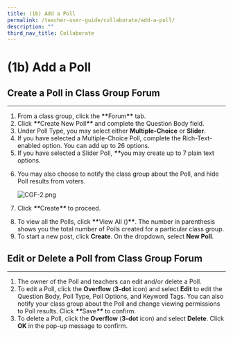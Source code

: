 ```yaml
---
title: (1b) Add a Poll
permalink: /teacher-user-guide/collaborate/add-a-poll/
description: ""
third_nav_title: Collaborate
---
```

<h1 id="-1b-add-a-poll">(1b) Add a Poll</h1>
<h2 id="-create-a-poll-in-class-group-forum-"><strong>Create a Poll in Class Group Forum</strong></h2>
<hr>
<ol>
<li>From a class group, click the <strong><strong>**</strong></strong>Forum<strong><strong>**</strong></strong> tab.</li>
<li>Click <strong><strong><strong><strong><strong><strong><strong><em>**</em></strong></strong></strong></strong></strong></strong></strong>Create New Poll<strong><strong><strong><strong><strong><strong><strong><em>**</em></strong></strong></strong></strong></strong></strong></strong> and complete the Question Body field.</li>
<li>Under Poll Type, you may select either <strong>Multiple-Choice</strong> or <strong>Slider</strong>. </li>
<li>If you have selected a Multiple-Choice Poll, complete the Rich-Text-enabled option. You can add up to 26 options. </li>
<li>If you have selected a Slider Poll, <strong><strong><strong><strong><strong><strong><strong><strong><strong><strong><strong><strong><em>**</em></strong></strong></strong></strong></strong></strong></strong></strong></strong></strong></strong></strong>you may create up to 7 plain text options.</li>
<li><p>You may also choose to notify the class group about the Poll, and hide Poll results from voters.</p>
<p> <img alt="CGF-2.png" src="https://s3-us-west-2.amazonaws.com/secure.notion-static.com/b61baee8-5321-4051-b47c-ecd77b15010b/CGF-2.png"></p>
</li>
<li><p>Click <strong><strong><em>**</em></strong></strong>Create<strong><strong><em>**</em></strong></strong> to proceed.</p>
</li>
<li>To view all the Polls, click <strong><strong><strong><strong><strong>**</strong></strong></strong></strong></strong>View All ()<strong><strong><strong><strong><strong>**</strong></strong></strong></strong></strong>. The number in parenthesis shows you the total number of Polls created for a particular class group.</li>
<li>To start a new post, click <strong>Create</strong>. On the dropdown, select <strong>New Poll</strong>. </li>
</ol>
<h2 id="edit-or-delete-a-poll-from-class-group-forum">Edit or Delete a Poll from Class Group Forum</h2>
<hr>
<ol>
<li>The owner of the Poll and teachers can edit and/or delete a Poll.</li>
<li>To edit a Poll, click the <strong>Overflow</strong> (<strong>3-dot</strong> icon) and select <strong>Edit</strong> to edit the Question Body, Poll Type, Poll Options, and Keyword Tags. You can also notify your class group about the Poll and change viewing permissions to Poll results. Click <strong><em>**</em></strong>Save<strong><em>**</em></strong> to confirm.</li>
<li>To delete a Poll, click the <strong>Overflow</strong> (<strong>3-dot</strong> icon) and select <strong>Delete</strong>. Click <strong><strong>OK</strong></strong> in the pop-up message to confirm.</li>
</ol>
